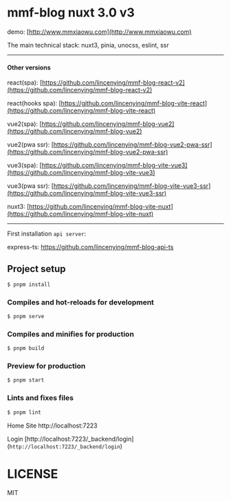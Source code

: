 # mmf-blog nuxt 3.0 v3

demo: [http://www.mmxiaowu.com](http://www.mmxiaowu.com)

The main technical stack: nuxt3, pinia, unocss, eslint, ssr

---

#### Other versions

react(spa): [https://github.com/lincenying/mmf-blog-react-v2](https://github.com/lincenying/mmf-blog-react-v2)

react(hooks spa): [https://github.com/lincenying/mmf-blog-vite-react](https://github.com/lincenying/mmf-blog-vite-react)

vue2(spa): [https://github.com/lincenying/mmf-blog-vue2](https://github.com/lincenying/mmf-blog-vue2)

vue2(pwa ssr): [https://github.com/lincenying/mmf-blog-vue2-pwa-ssr](https://github.com/lincenying/mmf-blog-vue2-pwa-ssr)

vue3(spa): [https://github.com/lincenying/mmf-blog-vite-vue3](https://github.com/lincenying/mmf-blog-vite-vue3)

vue3(pwa ssr): [https://github.com/lincenying/mmf-blog-vite-vue3-ssr](https://github.com/lincenying/mmf-blog-vite-vue3-ssr)

nuxt3: [https://github.com/lincenying/mmf-blog-vite-nuxt](https://github.com/lincenying/mmf-blog-vite-nuxt)

---

First installation `api server`:

express-ts: https://github.com/lincenying/mmf-blog-api-ts

## Project setup

```bash
$ pnpm install
```

### Compiles and hot-reloads for development

```bash
$ pnpm serve
```

### Compiles and minifies for production

```bash
$ pnpm build
```

### Preview for production

```bash
$ pnpm start
```

### Lints and fixes files

```bash
$ pnpm lint
```

Home Site
http://localhost:7223

Login
[http://localhost:7223/_backend/login] (`http://localhost:7223/_backend/login`)

# LICENSE

MIT
